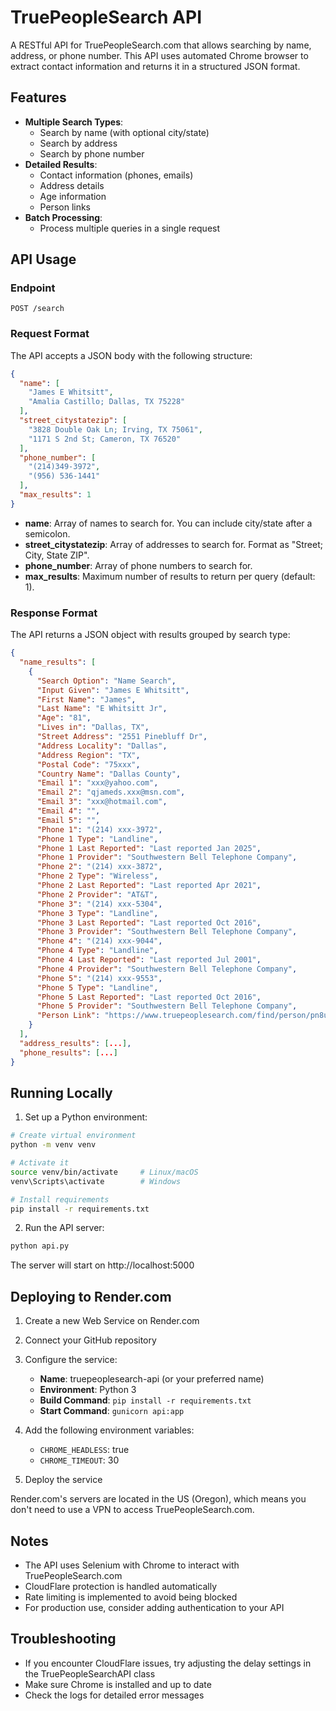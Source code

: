 # TruePeopleSearch API

A RESTful API for TruePeopleSearch.com that allows searching by name, address, or phone number. This API uses automated Chrome browser to extract contact information and returns it in a structured JSON format.

## Features

- **Multiple Search Types**:
  - Search by name (with optional city/state)
  - Search by address
  - Search by phone number
- **Detailed Results**:
  - Contact information (phones, emails)
  - Address details
  - Age information
  - Person links
- **Batch Processing**:
  - Process multiple queries in a single request

## API Usage

### Endpoint

```
POST /search
```

### Request Format

The API accepts a JSON body with the following structure:

```json
{
  "name": [
    "James E Whitsitt",
    "Amalia Castillo; Dallas, TX 75228"
  ],
  "street_citystatezip": [
    "3828 Double Oak Ln; Irving, TX 75061",
    "1171 S 2nd St; Cameron, TX 76520"
  ],
  "phone_number": [
    "(214)349-3972",
    "(956) 536-1441"
  ],
  "max_results": 1
}
```

- **name**: Array of names to search for. You can include city/state after a semicolon.
- **street_citystatezip**: Array of addresses to search for. Format as "Street; City, State ZIP".
- **phone_number**: Array of phone numbers to search for.
- **max_results**: Maximum number of results to return per query (default: 1).

### Response Format

The API returns a JSON object with results grouped by search type:

```json
{
  "name_results": [
    {
      "Search Option": "Name Search",
      "Input Given": "James E Whitsitt",
      "First Name": "James",
      "Last Name": "E Whitsitt Jr",
      "Age": "81",
      "Lives in": "Dallas, TX",
      "Street Address": "2551 Pinebluff Dr",
      "Address Locality": "Dallas",
      "Address Region": "TX",
      "Postal Code": "75xxx",
      "Country Name": "Dallas County",
      "Email 1": "xxx@yahoo.com",
      "Email 2": "qjameds.xxx@msn.com",
      "Email 3": "xxx@hotmail.com",
      "Email 4": "",
      "Email 5": "",
      "Phone 1": "(214) xxx-3972",
      "Phone 1 Type": "Landline",
      "Phone 1 Last Reported": "Last reported Jan 2025",
      "Phone 1 Provider": "Southwestern Bell Telephone Company",
      "Phone 2": "(214) xxx-3872",
      "Phone 2 Type": "Wireless",
      "Phone 2 Last Reported": "Last reported Apr 2021",
      "Phone 2 Provider": "AT&T",
      "Phone 3": "(214) xxx-5304",
      "Phone 3 Type": "Landline",
      "Phone 3 Last Reported": "Last reported Oct 2016",
      "Phone 3 Provider": "Southwestern Bell Telephone Company",
      "Phone 4": "(214) xxx-9044",
      "Phone 4 Type": "Landline",
      "Phone 4 Last Reported": "Last reported Jul 2001",
      "Phone 4 Provider": "Southwestern Bell Telephone Company",
      "Phone 5": "(214) xxx-9553",
      "Phone 5 Type": "Landline",
      "Phone 5 Last Reported": "Last reported Oct 2016",
      "Phone 5 Provider": "Southwestern Bell Telephone Company",
      "Person Link": "https://www.truepeoplesearch.com/find/person/pn8u4l0n8nuruu09l04l"
    }
  ],
  "address_results": [...],
  "phone_results": [...]
}
```

## Running Locally

1. Set up a Python environment:

```bash
# Create virtual environment
python -m venv venv

# Activate it
source venv/bin/activate     # Linux/macOS
venv\Scripts\activate        # Windows

# Install requirements
pip install -r requirements.txt
```

2. Run the API server:

```bash
python api.py
```

The server will start on http://localhost:5000

## Deploying to Render.com

1. Create a new Web Service on Render.com

2. Connect your GitHub repository

3. Configure the service:
   - **Name**: truepeoplesearch-api (or your preferred name)
   - **Environment**: Python 3
   - **Build Command**: `pip install -r requirements.txt`
   - **Start Command**: `gunicorn api:app`

4. Add the following environment variables:
   - `CHROME_HEADLESS`: true
   - `CHROME_TIMEOUT`: 30

5. Deploy the service

Render.com's servers are located in the US (Oregon), which means you don't need to use a VPN to access TruePeopleSearch.com.

## Notes

- The API uses Selenium with Chrome to interact with TruePeopleSearch.com
- CloudFlare protection is handled automatically
- Rate limiting is implemented to avoid being blocked
- For production use, consider adding authentication to your API

## Troubleshooting

- If you encounter CloudFlare issues, try adjusting the delay settings in the TruePeopleSearchAPI class
- Make sure Chrome is installed and up to date
- Check the logs for detailed error messages